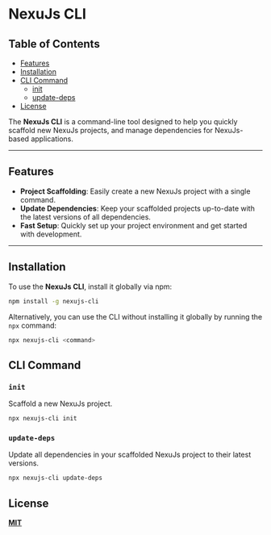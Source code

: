 # **NexuJs CLI**

## Table of Contents

- [Features](#features)
- [Installation](#installation)
- [CLI Command](#cli-command)
  - [init](#init)
  - [update-deps](#update-deps)
  <!-- - [rekey](#rekey) -->
- [License](#license)

The **NexuJs CLI** is a command-line tool designed to help you quickly scaffold new NexuJs projects, and manage dependencies for NexuJs-based applications.

---

## Features

- **Project Scaffolding**: Easily create a new NexuJs project with a single command.
- **Update Dependencies**: Keep your scaffolded projects up-to-date with the latest versions of all dependencies.
- **Fast Setup**: Quickly set up your project environment and get started with development.

---

## Installation

To use the **NexuJs CLI**, install it globally via npm:

```bash
npm install -g nexujs-cli
```

Alternatively, you can use the CLI without installing it globally by running the `npx` command:

```bash
npx nexujs-cli <command>
```

## CLI Command

### `init`

Scaffold a new NexuJs project.

```bash
npx nexujs-cli init
```

### `update-deps`

Update all dependencies in your scaffolded NexuJs project to their latest versions.

```bash
npx nexujs-cli update-deps
```

<!--
### `rekey`

Generate a new RSA keys with length options

```bash
npx nexujs-cli rekey
``` -->

## License

**[MIT](./LICENSE)**
